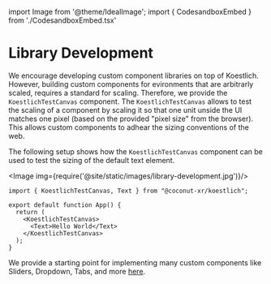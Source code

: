 import Image from '@theme/IdealImage';
import { CodesandboxEmbed } from './CodesandboxEmbed.tsx'

# Library Development

We encourage developing custom component libraries on top of Koestlich. However, building custom components for evironments that are arbitrarly scaled, requires a standard for scaling. Therefore, we provide the `KoestlichTestCanvas` component. The `KoestlichTestCanvas` allows to test the scaling of a component by scaling it so that one unit unside the UI matches one pixel (based on the provided "pixel size" from the browser). This allows custom components to adhear the sizing conventions of the web.

The following setup shows how the `KoestlichTestCanvas` component can be used to test the sizing of the default text element.

<CodesandboxEmbed path="koestlich-scale-test-env-8l4pj4"/>

<Image img={require('@site/static/images/library-development.jpg')}/>

```tsx
import { KoestlichTestCanvas, Text } from "@coconut-xr/koestlich";

export default function App() {
  return (
    <KoestlichTestCanvas>
      <Text>Hello World</Text>
    </KoestlichTestCanvas>
  );
}
```

We provide a starting point for implementing many custom components like Sliders, Dropdown, Tabs, and more [here](https://github.com/coconut-xr/kruemel).